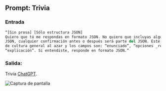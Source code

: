 ## Prompt: Trivia

### Entrada
```py
“[Sin prosa] [Sólo estructura JSON]
Quiero que tú me respondas en formato JSON. No quiero que incluyas algún texto fuera de la estructura
JSON, cualquier confirmación antes o después será parte del JSON. Este incluirá una trivia de 5 preguntas
de cultura general al azar y los campos son: “enunciado”, “opciones _respuesta”, “respuesta correcta” y
“explicación”. Si entendiste, responde en formato JSON.”
```


### Salida:
Trivia [ChatGPT](https://chat.openai.com/share/5f8d7011-ae4c-484b-87e8-9415d2bdb888).

![Captura de pantalla](https://github.com/iromibravo/bootcampATL-repositorios/assets/113602355/3dac00ce-bab6-4a9e-bc9c-4d2ce8547876)